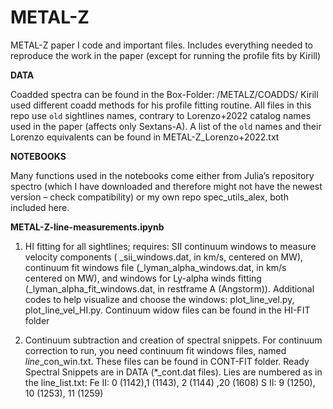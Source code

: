 # METAL-Z
METAL-Z paper I code and important files. Includes everything needed to reproduce the work in the paper (except for running the profile fits by Kirill)

**DATA**

Coadded spectra can be found in the Box-Folder: /METALZ/COADDS/
Kirill used different coadd methods for his profile fitting routine.
All files in this repo use ``old`` sightlines names, contrary to Lorenzo+2022 catalog names used in the paper (affects only Sextans-A). A list of the  ``old`` names and their Lorenzo equivalents can be found in METAL-Z_Lorenzo+2022.txt

**NOTEBOOKS**

Many functions used in the notebooks come either from Julia’s repository spectro (which I have downloaded and therefore might not have the newest version – check compatibility) or my own repo spec_utils_alex, both included here. 

**METAL-Z-line-measurements.ipynb**
1.	HI fitting for all sightlines; requires: SII continuum windows to measure velocity components ( <sightline>_sii_windows.dat, in km/s, centered on MW), continuum fit windows file (<sightline>_lyman_alpha_windows.dat, in km/s  centered on MW), and windows for Ly-alpha winds fitting (<sightline>_lyman_alpha_fit_windows.dat, in restframe A (Angstorm)). Additional codes to help visualize and choose the windows: plot_line_vel.py, plot_line_vel_HI.py. Continuum widow files can be found in the HI-FIT folder

2.	Continuum subtraction and creation of spectral snippets. For continuum correction to run, you need continuum fit windows files, named <sightline>_line_<line-no>_con_win.txt. These files can be found in CONT-FIT folder. Ready Spectral Snippets are in DATA (*_cont.dat files).
Lies are numbered as in the line_list.txt: Fe II: 0 (1142),1 (1143), 2 (1144) ,20 (1608) S II: 9 (1250), 10 (1253), 11 (1259)
